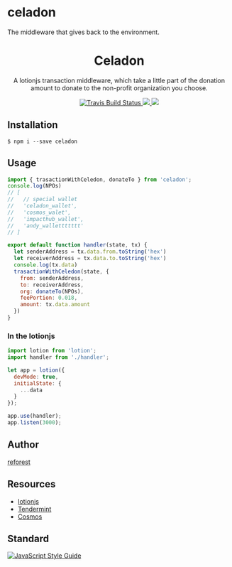 # celadon
The middleware that gives back to the environment.
<h1 align="center">
Celadon
</h1>
<p align="center">
A lotionjs transaction middleware, which take a little part of the donation amount to donate to the non-profit organization you choose.
</p>


<p align="center">
    <a href="https://travis-ci.org/reforest/celadon" target='_blank'>
      <img src="https://travis-ci.org/reforest/celadon.svg?branch=master" alt="Travis Build Status"/>
    </a>
    <a href="https://github.com/reforest/celadon/blob/master/LICENSE">
      <img src="https://img.shields.io/badge/License-MIT-yellow.svg" />
    </a>
    <a href="https://github.com/reforest/celadon/pulls">
      <img src="https://camo.githubusercontent.com/d4e0f63e9613ee474a7dfdc23c240b9795712c96/68747470733a2f2f696d672e736869656c64732e696f2f62616467652f5052732d77656c636f6d652d627269676874677265656e2e737667" />
    </a>
</p>

## Installation
```command
$ npm i --save celadon
```

## Usage 
```javascript
import { trasactionWithCeledon, donateTo } from 'celadon';
console.log(NPOs)
// [
//   // special wallet
//   'celadon_wallet',
//   'cosmos_walet',
//   'impacthub_wallet',
//   'andy_wallettttttt'
// ]

export default function handler(state, tx) {
  let senderAddress = tx.data.from.toString('hex')
  let receiverAddress = tx.data.to.toString('hex')
  console.log(tx.data)
  trasactionWithCeledon(state, {
    from: senderAddress,
    to: receiverAddress,
    org: donateTo(NPOs),
    feePortion: 0.018,
    amount: tx.data.amount
  })
}
```

### In the lotionjs
```javascript
import lotion from 'lotion';
import handler from './handler';

let app = lotion({ 
  devMode: true,
  initialState: {
    ...data
  }
});

app.use(handler);
app.listen(3000);
```

## Author

[reforest](https://github.com/reforest)

## Resources

- [lotionjs](https://lotionjs.com/)
- [Tendermint](https://github.com/tendermint/tendermint)
- [Cosmos](https://cosmos.network/)


## Standard

[![JavaScript Style Guide](https://cdn.rawgit.com/standard/standard/master/badge.svg)](https://github.com/standard/standard)